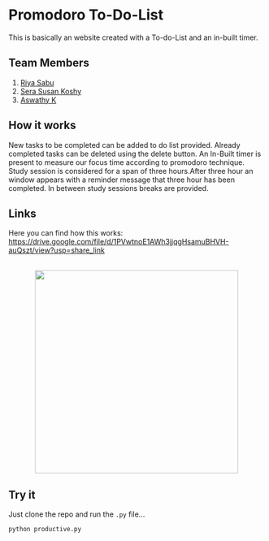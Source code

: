 # Promodoro To-Do-List
This is basically an website created with a To-do-List and an in-built timer.

## Team Members
1. [Riya Sabu](https://github.com/riya461)
2. [Sera Susan Koshy](https://github.com/serasusan)
3. [Aswathy K](https://github.com/aswathy5k)

## How it works
New tasks to be completed can be added to do list provided. Already completed tasks can be deleted using the delete button. An In-Built timer is present to measure our focus time according to promodoro technique. Study session is considered for a span of three hours.After three hour an window appears with a reminder message that three hour has been completed. In between study sessions breaks are provided.

## Links

Here you can find how this works:
<br>
https://drive.google.com/file/d/1PVwtnoE1AWh3jjqgHsamuBHVH-auQszt/view?usp=share_link
<br>
<br>
<p align = "center">
<img src = "https://user-images.githubusercontent.com/90635335/205455037-01660fbf-8e79-4491-a7e1-0874162ff8fb.jpeg" width = "400" ></p>

## Try it

Just clone the repo and run the `.py` file... 
<br>
```
python productive.py
```
<br>
